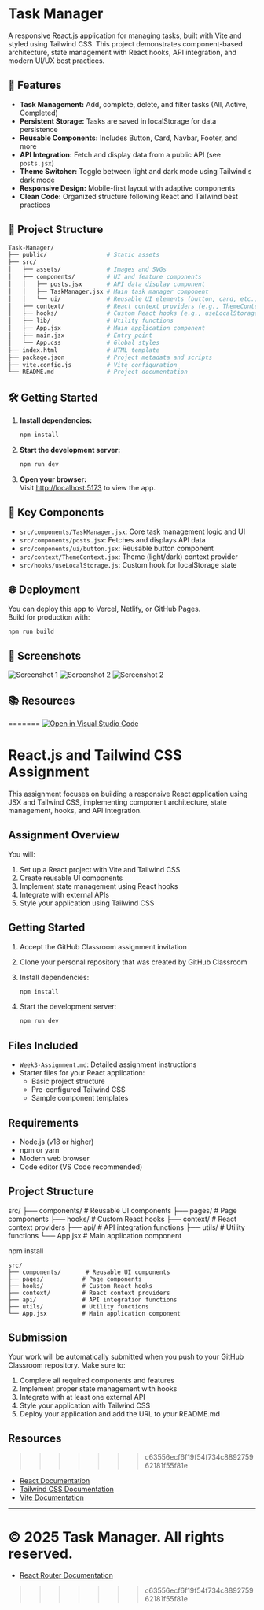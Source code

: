 # Task Manager

A responsive React.js application for managing tasks, built with Vite and styled using Tailwind CSS. This project demonstrates component-based architecture, state management with React hooks, API integration, and modern UI/UX best practices.

## 🚀 Features

- **Task Management:** Add, complete, delete, and filter tasks (All, Active, Completed)
- **Persistent Storage:** Tasks are saved in localStorage for data persistence
- **Reusable Components:** Includes Button, Card, Navbar, Footer, and more
- **API Integration:** Fetch and display data from a public API (see `posts.jsx`)
- **Theme Switcher:** Toggle between light and dark mode using Tailwind's dark mode
- **Responsive Design:** Mobile-first layout with adaptive components
- **Clean Code:** Organized structure following React and Tailwind best practices

## 📁 Project Structure

```bash
Task-Manager/
├── public/                 # Static assets
├── src/
│   ├── assets/             # Images and SVGs
│   ├── components/         # UI and feature components
│   │   ├── posts.jsx       # API data display component
│   │   ├── TaskManager.jsx # Main task manager component
│   │   └── ui/             # Reusable UI elements (button, card, etc.)
│   ├── context/            # React context providers (e.g., ThemeContext)
│   ├── hooks/              # Custom React hooks (e.g., useLocalStorage)
│   ├── lib/                # Utility functions
│   ├── App.jsx             # Main application component
│   ├── main.jsx            # Entry point
│   └── App.css             # Global styles
├── index.html              # HTML template
├── package.json            # Project metadata and scripts
├── vite.config.js          # Vite configuration
└── README.md               # Project documentation
```

## 🛠️ Getting Started

1. **Install dependencies:**

   ```sh
   npm install
   ```

2. **Start the development server:**

   ```sh
   npm run dev
   ```

3. **Open your browser:**  
   Visit [http://localhost:5173](http://localhost:5173) to view the app.

## 🧩 Key Components

- `src/components/TaskManager.jsx`: Core task management logic and UI
- `src/components/posts.jsx`: Fetches and displays API data
- `src/components/ui/button.jsx`: Reusable button component
- `src/context/ThemeContext.jsx`: Theme (light/dark) context provider
- `src/hooks/useLocalStorage.js`: Custom hook for localStorage state

## 🌐 Deployment

You can deploy this app to Vercel, Netlify, or GitHub Pages.  
Build for production with:

```sh
npm run build
```

## 📸 Screenshots

![Screenshot 1](./screenshots/1.png)
![Screenshot 2](./screenshots/2.png)
![Screenshot 2](./screenshots/3.png)

## 📚 Resources
=======
[![Open in Visual Studio Code](https://classroom.github.com/assets/open-in-vscode-2e0aaae1b6195c2367325f4f02e2d04e9abb55f0b24a779b69b11b9e10269abc.svg)](https://classroom.github.com/online_ide?assignment_repo_id=19861106&assignment_repo_type=AssignmentRepo)

# React.js and Tailwind CSS Assignment

This assignment focuses on building a responsive React application using JSX and Tailwind CSS, implementing component architecture, state management, hooks, and API integration.

## Assignment Overview

You will:

1. Set up a React project with Vite and Tailwind CSS
2. Create reusable UI components
3. Implement state management using React hooks
4. Integrate with external APIs
5. Style your application using Tailwind CSS

## Getting Started

1. Accept the GitHub Classroom assignment invitation
2. Clone your personal repository that was created by GitHub Classroom
3. Install dependencies:

   ```bash
   npm install
   ```

4. Start the development server:

   ```bash
   npm run dev
   ```

## Files Included

- `Week3-Assignment.md`: Detailed assignment instructions
- Starter files for your React application:
  - Basic project structure
  - Pre-configured Tailwind CSS
  - Sample component templates

## Requirements

- Node.js (v18 or higher)
- npm or yarn
- Modern web browser
- Code editor (VS Code recommended)

## Project Structure

src/
├── components/       # Reusable UI components
├── pages/           # Page components
├── hooks/           # Custom React hooks
├── context/         # React context providers
├── api/             # API integration functions
├── utils/           # Utility functions
└── App.jsx          # Main application component

npm install
```
src/
├── components/       # Reusable UI components
├── pages/           # Page components
├── hooks/           # Custom React hooks
├── context/         # React context providers
├── api/             # API integration functions
├── utils/           # Utility functions
└── App.jsx          # Main application component
```

## Submission

Your work will be automatically submitted when you push to your GitHub Classroom repository. Make sure to:

1. Complete all required components and features
2. Implement proper state management with hooks
3. Integrate with at least one external API
4. Style your application with Tailwind CSS
5. Deploy your application and add the URL to your README.md

## Resources
>>>>>>> c63556ecf6f19f54f734c889275962181f55f81e

- [React Documentation](https://react.dev/)
- [Tailwind CSS Documentation](https://tailwindcss.com/docs)
- [Vite Documentation](https://vitejs.dev/guide/)


---

© 2025 Task Manager. All rights reserved.
=======
- [React Router Documentation](https://reactrouter.com/)
>>>>>>> c63556ecf6f19f54f734c889275962181f55f81e
